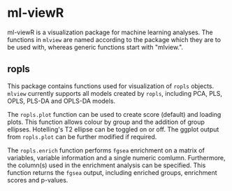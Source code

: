 # ml-viewR
ml-viewR is a visualization package for machine learning analyses. The functions in `mlview` are named according to the package which they are to be used with, whereas generic functions start with "mlview.".

## ropls 
This package contains functions used for visualization of `ropls` objects. 
`mlview` currently supports all models created by `ropls`, including PCA, PLS, OPLS, PLS-DA and OPLS-DA models. 

The `ropls.plot` function can be used to create score (default) and loading plots. This function allows colour by group and the addition of group ellipses. 
Hotelling's T2 ellipse can be toggled on or off. The ggplot output from `ropls.plot` can be further modified if required.

The `ropls.enrich` function performs `fgsea` enrichment on a matrix of variables, variable information and a single numeric comlumn. Furthermore, the column(s) used in the enrichment analysis can be specified. This function returns the `fgsea` output, including enriched groups, enrichment scores and p-values.